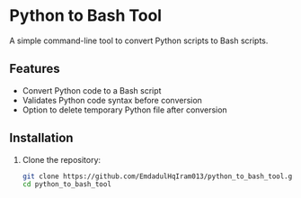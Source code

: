 # Python to Bash Tool

A simple command-line tool to convert Python scripts to Bash scripts.

## Features

- Convert Python code to a Bash script
- Validates Python code syntax before conversion
- Option to delete temporary Python file after conversion

## Installation

1. Clone the repository:

   ```bash
   git clone https://github.com/EmdadulHqIram013/python_to_bash_tool.git
   cd python_to_bash_tool
